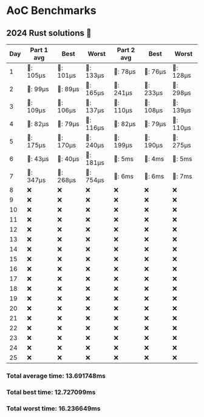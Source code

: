 # AoC Benchmarks
## 2024 Rust solutions 🤠 
| Day | Part 1 avg | Best | Worst | Part 2 avg | Best | Worst |
| --- | --- | --- | --- | --- | --- | --- |
|1|🦀: 105µs|🦀: 101µs|🦀: 133µs|🦀: 78µs|🦀: 76µs|🦀: 128µs|
|2|🦀: 99µs|🦀: 89µs|🦀: 165µs|🦀: 241µs|🦀: 233µs|🦀: 298µs|
|3|🦀: 109µs|🦀: 106µs|🦀: 137µs|🦀: 110µs|🦀: 108µs|🦀: 139µs|
|4|🦀: 82µs|🦀: 79µs|🦀: 116µs|🦀: 82µs|🦀: 79µs|🦀: 110µs|
|5|🦀: 175µs|🦀: 170µs|🦀: 240µs|🦀: 199µs|🦀: 190µs|🦀: 275µs|
|6|🦀: 43µs|🦀: 40µs|🦀: 181µs|💅: 5ms|💅: 4ms|💅: 5ms|
|7|🦀: 347µs|🦀: 268µs|🦀: 754µs|💅: 6ms|💅: 6ms|💅: 7ms|
|8|❌|❌|❌|❌|❌|❌|
|9|❌|❌|❌|❌|❌|❌|
|10|❌|❌|❌|❌|❌|❌|
|11|❌|❌|❌|❌|❌|❌|
|12|❌|❌|❌|❌|❌|❌|
|13|❌|❌|❌|❌|❌|❌|
|14|❌|❌|❌|❌|❌|❌|
|15|❌|❌|❌|❌|❌|❌|
|16|❌|❌|❌|❌|❌|❌|
|17|❌|❌|❌|❌|❌|❌|
|18|❌|❌|❌|❌|❌|❌|
|19|❌|❌|❌|❌|❌|❌|
|20|❌|❌|❌|❌|❌|❌|
|21|❌|❌|❌|❌|❌|❌|
|22|❌|❌|❌|❌|❌|❌|
|23|❌|❌|❌|❌|❌|❌|
|24|❌|❌|❌|❌|❌|❌|
|25|❌|❌|❌|❌|❌|❌|
### Total average time: 13.691748ms
### Total best time: 12.727099ms
### Total worst time: 16.236649ms

